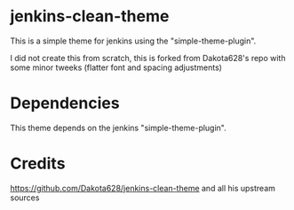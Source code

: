 jenkins-clean-theme
=================

This is a simple theme for jenkins using the "simple-theme-plugin".  

I did not create this from scratch, this is forked from Dakota628's repo with some minor tweeks (flatter font and spacing adjustments)

Dependencies
=================

This theme depends on the jenkins "simple-theme-plugin".

Credits
=================
https://github.com/Dakota628/jenkins-clean-theme and all his upstream sources
